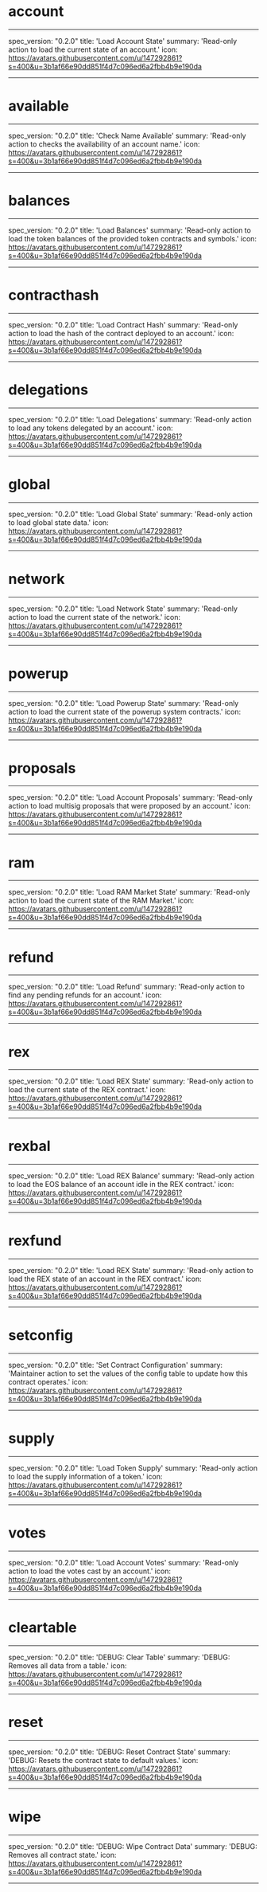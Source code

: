 <h1 class="contract">account</h1>

---

spec_version: "0.2.0"
title: 'Load Account State'
summary: 'Read-only action to load the current state of an account.'
icon: https://avatars.githubusercontent.com/u/147292861?s=400&u=3b1af66e90dd851f4d7c096ed6a2fbb4b9e190da

---

<h1 class="contract">available</h1>

---

spec_version: "0.2.0"
title: 'Check Name Available'
summary: 'Read-only action to checks the availability of an account name.'
icon: https://avatars.githubusercontent.com/u/147292861?s=400&u=3b1af66e90dd851f4d7c096ed6a2fbb4b9e190da

---

<h1 class="contract">balances</h1>

---

spec_version: "0.2.0"
title: 'Load Balances'
summary: 'Read-only action to load the token balances of the provided token contracts and symbols.'
icon: https://avatars.githubusercontent.com/u/147292861?s=400&u=3b1af66e90dd851f4d7c096ed6a2fbb4b9e190da

---

<h1 class="contract">contracthash</h1>

---

spec_version: "0.2.0"
title: 'Load Contract Hash'
summary: 'Read-only action to load the hash of the contract deployed to an account.'
icon: https://avatars.githubusercontent.com/u/147292861?s=400&u=3b1af66e90dd851f4d7c096ed6a2fbb4b9e190da

---

<h1 class="contract">delegations</h1>

---

spec_version: "0.2.0"
title: 'Load Delegations'
summary: 'Read-only action to load any tokens delegated by an account.'
icon: https://avatars.githubusercontent.com/u/147292861?s=400&u=3b1af66e90dd851f4d7c096ed6a2fbb4b9e190da

---

<h1 class="contract">global</h1>

---

spec_version: "0.2.0"
title: 'Load Global State'
summary: 'Read-only action to load global state data.'
icon: https://avatars.githubusercontent.com/u/147292861?s=400&u=3b1af66e90dd851f4d7c096ed6a2fbb4b9e190da

---

<h1 class="contract">network</h1>

---

spec_version: "0.2.0"
title: 'Load Network State'
summary: 'Read-only action to load the current state of the network.'
icon: https://avatars.githubusercontent.com/u/147292861?s=400&u=3b1af66e90dd851f4d7c096ed6a2fbb4b9e190da

---

<h1 class="contract">powerup</h1>

---

spec_version: "0.2.0"
title: 'Load Powerup State'
summary: 'Read-only action to load the current state of the powerup system contracts.'
icon: https://avatars.githubusercontent.com/u/147292861?s=400&u=3b1af66e90dd851f4d7c096ed6a2fbb4b9e190da

---

<h1 class="contract">proposals</h1>

---

spec_version: "0.2.0"
title: 'Load Account Proposals'
summary: 'Read-only action to load multisig proposals that were proposed by an account.'
icon: https://avatars.githubusercontent.com/u/147292861?s=400&u=3b1af66e90dd851f4d7c096ed6a2fbb4b9e190da

---

<h1 class="contract">ram</h1>

---

spec_version: "0.2.0"
title: 'Load RAM Market State'
summary: 'Read-only action to load the current state of the RAM Market.'
icon: https://avatars.githubusercontent.com/u/147292861?s=400&u=3b1af66e90dd851f4d7c096ed6a2fbb4b9e190da

---

<h1 class="contract">refund</h1>

---

spec_version: "0.2.0"
title: 'Load Refund'
summary: 'Read-only action to find any pending refunds for an account.'
icon: https://avatars.githubusercontent.com/u/147292861?s=400&u=3b1af66e90dd851f4d7c096ed6a2fbb4b9e190da

---

<h1 class="contract">rex</h1>

---

spec_version: "0.2.0"
title: 'Load REX State'
summary: 'Read-only action to load the current state of the REX contract.'
icon: https://avatars.githubusercontent.com/u/147292861?s=400&u=3b1af66e90dd851f4d7c096ed6a2fbb4b9e190da

---

<h1 class="contract">rexbal</h1>

---

spec_version: "0.2.0"
title: 'Load REX Balance'
summary: 'Read-only action to load the EOS balance of an account idle in the REX contract.'
icon: https://avatars.githubusercontent.com/u/147292861?s=400&u=3b1af66e90dd851f4d7c096ed6a2fbb4b9e190da

---

<h1 class="contract">rexfund</h1>

---

spec_version: "0.2.0"
title: 'Load REX State'
summary: 'Read-only action to load the REX state of an account in the REX contract.'
icon: https://avatars.githubusercontent.com/u/147292861?s=400&u=3b1af66e90dd851f4d7c096ed6a2fbb4b9e190da

---

<h1 class="contract">setconfig</h1>

---

spec_version: "0.2.0"
title: 'Set Contract Configuration'
summary: 'Maintainer action to set the values of the config table to update how this contract operates.'
icon: https://avatars.githubusercontent.com/u/147292861?s=400&u=3b1af66e90dd851f4d7c096ed6a2fbb4b9e190da

---

<h1 class="contract">supply</h1>

---

spec_version: "0.2.0"
title: 'Load Token Supply'
summary: 'Read-only action to load the supply information of a token.'
icon: https://avatars.githubusercontent.com/u/147292861?s=400&u=3b1af66e90dd851f4d7c096ed6a2fbb4b9e190da

---

<h1 class="contract">votes</h1>

---

spec_version: "0.2.0"
title: 'Load Account Votes'
summary: 'Read-only action to load the votes cast by an account.'
icon: https://avatars.githubusercontent.com/u/147292861?s=400&u=3b1af66e90dd851f4d7c096ed6a2fbb4b9e190da

---

<h1 class="contract">cleartable</h1>

---

spec_version: "0.2.0"
title: 'DEBUG: Clear Table'
summary: 'DEBUG: Removes all data from a table.'
icon: https://avatars.githubusercontent.com/u/147292861?s=400&u=3b1af66e90dd851f4d7c096ed6a2fbb4b9e190da

---

<h1 class="contract">reset</h1>

---

spec_version: "0.2.0"
title: 'DEBUG: Reset Contract State'
summary: 'DEBUG: Resets the contract state to default values.'
icon: https://avatars.githubusercontent.com/u/147292861?s=400&u=3b1af66e90dd851f4d7c096ed6a2fbb4b9e190da

---

<h1 class="contract">wipe</h1>

---

spec_version: "0.2.0"
title: 'DEBUG: Wipe Contract Data'
summary: 'DEBUG: Removes all contract state.'
icon: https://avatars.githubusercontent.com/u/147292861?s=400&u=3b1af66e90dd851f4d7c096ed6a2fbb4b9e190da

---
